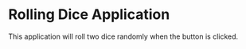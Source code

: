# Rolling Dice Application
This application will roll two dice randomly when the button is clicked.
